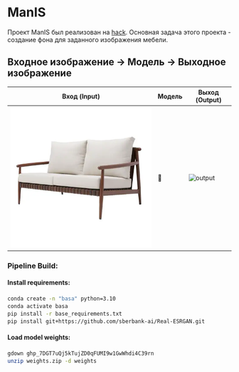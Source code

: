 # ManIS
Проект ManIS был реализован на [hack](https://aiproducthack.com/).
Основная задача этого проекта - создание фона для заданного изображения мебели.

## Входное изображение → Модель → Выходное изображение

| Вход (Input) | Модель | Выход (Output) |
|--------------|--------|----------------|
| ![input](images/sofa.webp) | 🤖 | ![output](images/output.png) |


### Pipeline Build:

#### Install requirements:
```bash
conda create -n "basa" python=3.10
conda activate basa
pip install -r base_requirements.txt
pip install git+https://github.com/sberbank-ai/Real-ESRGAN.git
```

#### Load model weights:
```bash
gdown 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
unzip weights.zip -d weights
```

